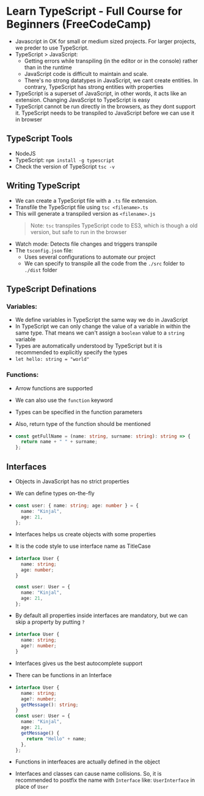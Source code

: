 # Learn TypeScript - Full Course for Beginners (FreeCodeCamp)

- Javascript in OK for small or medium sized projects. For larger projects, we preder to use TypeScript.
- TypeScript > JavaScript:
  - Getting errors while transpiling (in the editor or in the console) rather than in the runtime
  - JavaScript code is difficult to maintain and scale.
  - There's no strong datatypes in JavaScript, we cant create entities. In contrary, TypeScript has strong entities with properties
- TypeScript is a superset of JavaScript, in other words, it acts like an extension. Changing JavaScript to TypeScript is easy
- TypeScript cannot be run directly in the browsers, as they dont support it. TypeScript needs to be transpiled to JavaScript before we can use it in browser

## TypeScript Tools

- NodeJS
- TypeScript: `npm install -g typescript`
- Check the version of TypeScript `tsc -v`

## Writing TypeScript

- We can create a TypeScript file with a `.ts` file extension.
- Transfile the TypeScript file using `tsc <filename>.ts`
- This will generate a transpiled version as `<filename>.js`
  > Note: `tsc` transpiles TypeScript code to ES3, which is though a old version, but safe to run in the browser
- Watch mode: Detects file changes and triggers transpile
- The `tsconfig.json` file:
  - Uses several configurations to automate our project
  - We can specify to transpile all the code from the `./src` folder to `./dist` folder

## TypeScript Definations

### Variables:

- We define variables in TypeScript the same way we do in JavaScript
- In TypeScript we can only change the value of a variable in within the same type. That means we can't assign a `boolean` value to a `string` variable
- Types are automatically understood by TypeScript but it is recommended to explicitly specify the types
- `let hello: string = "world"`

### Functions:

- Arrow functions are supported
- We can also use the `function` keyword
- Types can be specified in the function parameters
- Also, return type of the function should be mentioned

- ```ts
  const getFullName = (name: string, surname: string): string => {
    return name + " " + surname;
  };
  ```

## Interfaces

- Objects in JavaScript has no strict properties
- We can define types on-the-fly
- ```ts
  const user: { name: string; age: number } = {
    name: "Kinjal",
    age: 21,
  };
  ```
- Interfaces helps us create objects with some properties
- It is the code style to use interface name as TitleCase
- ```ts
  interface User {
    name: string;
    age: number;
  }

  const user: User = {
    name: "Kinjal",
    age: 21,
  };
  ```

- By default all properties inside interfaces are mandatory, but we can skip a property by putting `?`
- ```ts
  interface User {
    name: string;
    age?: number;
  }
  ```
- Interfaces gives us the best autocomplete support
- There can be functions in an Interface
- ```ts
  interface User {
    name: string;
    age?: number;
    getMessage(): string;
  }
  const user: User = {
    name: "Kinjal",
    age: 21,
    getMessage() {
      return "Hello" + name;
    },
  };
  ```
- Functions in interfeaces are actually defined in the object
- Interfaces and classes can cause name collisions. So, it is recommended to postfix the name with `Interface` like: `UserInterface` in place of `User`
